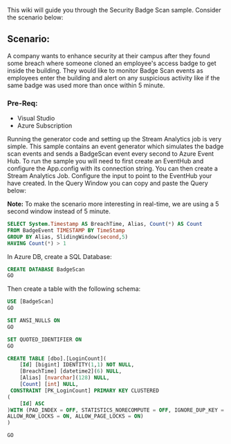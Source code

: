 This wiki will guide you through the Security Badge Scan sample. Consider the scenario below:

## Scenario:
A company wants to enhance security at their campus after they found some breach where someone cloned an employee's access badge to get inside the building. They would like to monitor Badge Scan events as employees enter the building and alert on any suspicious activity like if the same badge was used more than once within 5 minute.

### Pre-Req:
* Visual Studio
* Azure Subscription

Running the generator code and setting up the Stream Analytics job is very simple.
This sample contains an event generator which simulates the badge scan events and sends a BadgeScan event every second to Azure Event Hub. To run the sample you will need to first create an EventHub and configure the App.config with its connection string.
You can then create a Stream Analytics Job. Configure the input to point to the EventHub your have created. In the Query Window you can copy and paste the Query below:

**Note:** To make the scenario more interesting in real-time, we are using a 5 second window instead of 5 minute.

``` SQL
SELECT System.Timestamp AS BreachTime, Alias, Count(*) AS Count
FROM BadgeEvent TIMESTAMP BY TimeStamp
GROUP BY Alias, SlidingWindow(second,5)
HAVING Count(*) > 1
```

In Azure DB, create a SQL Database:  
``` SQL
CREATE DATABASE BadgeScan
GO
```

Then create a table with the following schema:  
 
``` SQL
USE [BadgeScan]
GO

SET ANSI_NULLS ON
GO

SET QUOTED_IDENTIFIER ON
GO

CREATE TABLE [dbo].[LoginCount](
	[Id] [bigint] IDENTITY(1,1) NOT NULL,
	[BreachTime] [datetime2](6) NULL,
	[Alias] [nvarchar](128) NULL,
	[Count] [int] NULL,
 CONSTRAINT [PK_LoginCount] PRIMARY KEY CLUSTERED 
(
	[Id] ASC
)WITH (PAD_INDEX = OFF, STATISTICS_NORECOMPUTE = OFF, IGNORE_DUP_KEY = OFF, 
ALLOW_ROW_LOCKS = ON, ALLOW_PAGE_LOCKS = ON)
)

GO
```
